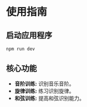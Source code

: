 # 使用指南

## 启动应用程序

```bash
npm run dev
```

## 核心功能

- **音阶训练:** 识别音乐音阶。
- **旋律训练:** 练习识别旋律。
- **和弦训练:** 提高和弦识别能力。
